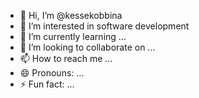 - 👋 Hi, I’m @kessekobbina
- 👀 I’m interested in software development
- 🌱 I’m currently learning ...
- 💞️ I’m looking to collaborate on ...
- 📫 How to reach me ...
- 😄 Pronouns: ...
- ⚡ Fun fact: ...

<!---
kessekobbina/kessekobbina is a ✨ special ✨ repository because its `README.md` (this file) appears on your GitHub profile.
You can click the Preview link to take a look at your changes.
--->
